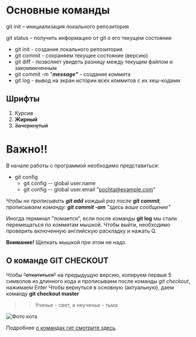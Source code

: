 # Основные команды

git init – инициализация локального репозитория

git status – получить информацию от git о его текущем состоянии
* git init - создание локального репозитория
* git commit - сохраняем текущее состояние (версию)
* git diff - позволяет увидеть разницу между текущим файлом и закоммиченным 
* git commit -m "***message"*** - создание коммита
* git log - вывод на экран истории всех коммитов с их хеш-кодами
## Шрифты
1. *Курсив*
2. **Жирный**
3. ~~Зачеркнутый~~

# **Важно!!**
В начале работы с программой необходимо представиться:
* git config
    *  git config -- global user.name 
    * git config -- global user.email "pochta@example.com"

*Чтобы не прописывать **git add** каждый раз после **git commit**, прописываем команду: **git commit -am** "здесь ваше сообщение"*

Иногда терминал "ломается", если после команды **git log** мы стали перемещаться по коммитам мышкой. Чтобы выйти, необходимо проверить включенную английскую раскладку и нажать Q.       

__**Внимание!**__ Щелкать мышкой при этом не надо. 

## О команде GIT CHECKOUT
Чтобы ~~"откатиться"~~ на предыдущую версию, копируем первые 5 символов из длинного кода и прописываем после команды *git checkout*, нажимаем Enter
Чтобы вернуться в основную (актуальную), даем команду **git checkout master**
>> Ученье - свет, а неученье - тьма 


![Фото кота](/Users/Pictures/asd.jpg "Дополнительное описание")

Подробнее [о командах гит смотрите здесь](https://gb.ru/lessons/299845/ "").